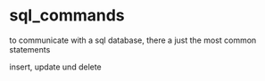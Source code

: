 # sql_commands

to communicate with a sql database, there a just the most common statements 

insert, update und delete
